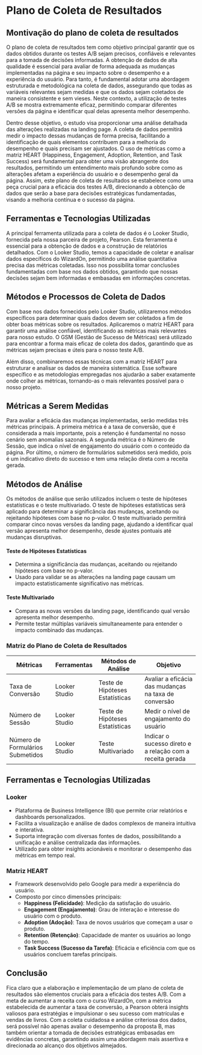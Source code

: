 # Plano de Coleta de Resultados

## Montivação do plano de coleta de resultados

O plano de coleta de resultados tem como objetivo principal garantir que os dados obtidos durante os testes A/B sejam precisos, confiáveis e relevantes para a tomada de decisões informadas. A obtenção de dados de alta qualidade é essencial para avaliar de forma adequada as mudanças implementadas na página e seu impacto sobre o desempenho e a experiência do usuário. Para tanto, é fundamental adotar uma abordagem estruturada e metodológica na coleta de dados, assegurando que todas as variáveis relevantes sejam medidas e que os dados sejam coletados de maneira consistente e sem vieses. Neste contexto, a utilização de testes A/B se mostra extremamente eficaz, permitindo comparar diferentes versões da página e identificar qual delas apresenta melhor desempenho.

Dentro desse objetivo, o estudo visa proporcionar uma análise detalhada das alterações realizadas na landing page. A coleta de dados permitirá medir o impacto dessas mudanças de forma precisa, facilitando a identificação de quais elementos contribuem para a melhoria do desempenho e quais precisam ser ajustados. O uso de métricas como a matriz HEART (Happiness, Engagement, Adoption, Retention, and Task Success) será fundamental para obter uma visão abrangente dos resultados, permitindo um entendimento mais profundo sobre como as alterações afetam a experiência do usuário e o desempenho geral da página. Assim, este plano de coleta de resultados se estabelece como uma peça crucial para a eficácia dos testes A/B, direcionando a obtenção de dados que serão a base para decisões estratégicas fundamentadas, visando a melhoria contínua e o sucesso da página.

## Ferramentas e Tecnologias Utilizadas

A principal ferramenta utilizada para a coleta de dados é o Looker Studio, fornecida pela nossa parceira de projeto, Pearson. Esta ferramenta é essencial para a obtenção de dados e a construção de relatórios detalhados. Com o Looker Studio, temos a capacidade de coletar e analisar dados específicos do WizardOn, permitindo uma análise quantitativa precisa das métricas coletadas. Isso nos possibilita tomar conclusões fundamentadas com base nos dados obtidos, garantindo que nossas decisões sejam bem informadas e embasadas em informações concretas.


## Métodos e Processos de Coleta de Dados

Com base nos dados fornecidos pelo Looker Studio, utilizaremos métodos específicos para determinar quais dados devem ser coletados a fim de obter boas métricas sobre os resultados. Aplicaremos o matriz HEART para garantir uma análise confiável, identificando as métricas mais relevantes para nosso estudo. O GSM (Gestão de Sucesso de Métricas) será utilizado para encontrar a forma mais eficaz de coleta dos dados, garantindo que as métricas sejam precisas e úteis para o nosso teste A/B.

Além disso, combinaremos essas técnicas com a matriz HEART para estruturar e analisar os dados de maneira sistemática. Esse software específico e as metodologias empregadas nos ajudarão a saber exatamente onde colher as métricas, tornando-as o mais relevantes possível para o nosso projeto.


## Métricas a Serem Medidas

Para avaliar a eficácia das mudanças implementadas, serão medidas três métricas principais. A primeira métrica é a taxa de conversão, que é considerada a mais importante, pois a retenção é fundamental no nosso cenário sem anomalias sazonais. A segunda métrica é o Número de Sessão, que indica o nível de engajamento do usuário com o conteúdo da página. Por último, o número de formulários submetidos será medido, pois é um indicativo direto do sucesso e tem uma relação direta com a receita gerada.

## Métodos de Análise

Os métodos de análise que serão utilizados incluem o teste de hipóteses estatísticas e o teste multivariado. O teste de hipóteses estatísticas será aplicado para determinar a significância das mudanças, aceitando ou rejeitando hipóteses com base no p-valor. O teste multivariado permitirá comparar cinco novas versões da landing page, ajudando a identificar qual versão apresenta melhor desempenho, desde ajustes pontuais até mudanças disruptivas.

#### Teste de Hipóteses Estatísticas
- Determina a significância das mudanças, aceitando ou rejeitando hipóteses com base no p-valor.
- Usado para validar se as alterações na landing page causam um impacto estatisticamente significativo nas métricas.


#### Teste Multivariado
- Compara as novas versões da landing page, identificando qual versão apresenta melhor desempenho.
- Permite testar múltiplas variáveis simultaneamente para entender o impacto combinado das mudanças.


### Matriz do Plano de Coleta de Resultados

| Métricas                           | Ferramentas    | Métodos de Análise                  | Objetivo                                                                           |
|------------------------------------|----------------|-------------------------------------|------------------------------------------------------------------------------------|
| Taxa de Conversão                  | Looker Studio  | Teste de Hipóteses Estatísticas     | Avaliar a eficácia das mudanças na taxa de conversão                               |
| Número de Sessão                    | Looker Studio  | Teste de Hipóteses Estatísticas     | Medir o nível de engajamento do usuário                                            |
| Número de Formulários Submetidos   | Looker Studio  | Teste Multivariado                  | Indicar o sucesso direto e a relação com a receita gerada                          |

## Ferramentas e Tecnologias Utilizadas

### Looker
- Plataforma de Business Intelligence (BI) que permite criar relatórios e dashboards personalizados.
- Facilita a visualização e análise de dados complexos de maneira intuitiva e interativa.
- Suporta integração com diversas fontes de dados, possibilitando a unificação e análise centralizada das informações.
- Utilizado para obter insights acionáveis e monitorar o desempenho das métricas em tempo real.

### Matriz HEART
- Framework desenvolvido pelo Google para medir a experiência do usuário.
- Composto por cinco dimensões principais:
  - **Happiness (Felicidade)**: Medição da satisfação do usuário.
  - **Engagement (Engajamento)**: Grau de interação e interesse do usuário com o produto.
  - **Adoption (Adoção)**: Taxa de novos usuários que começam a usar o produto.
  - **Retention (Retenção)**: Capacidade de manter os usuários ao longo do tempo.
  - **Task Success (Sucesso da Tarefa)**: Eficácia e eficiência com que os usuários concluem tarefas principais.

## Conclusão

Fica claro que a elaboração e implementação de um plano de coleta de resultados são elementos cruciais para a eficácia dos testes A/B. Com a meta de aumentar a receita com o curso WizardOn, com a métrica estabelecida de aumentar a taxa de conversão, a Pearson obterá insights valiosos para estratégias e impulsionar o seu sucesso com matrículas e vendas de livros. Com a coleta cuidadosa e análise criteriosa dos dados, será possível não apenas avaliar o desempenho da proposta B, mas também orientar a tomada de decisões estratégicas embasadas em evidências concretas, garantindo assim uma abordagem mais assertiva e direcionada ao alcanço dos objetivos almejados.
